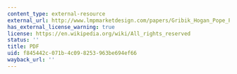 ```yaml
---
content_type: external-resource
external_url: http://www.lmpmarketdesign.com/papers/Gribik_Hogan_Pope_Price_Uplift_123107.pdf
has_external_license_warning: true
license: https://en.wikipedia.org/wiki/All_rights_reserved
status: ''
title: PDF
uid: f845442c-071b-4c09-8253-963be694ef66
wayback_url: ''
---
```

